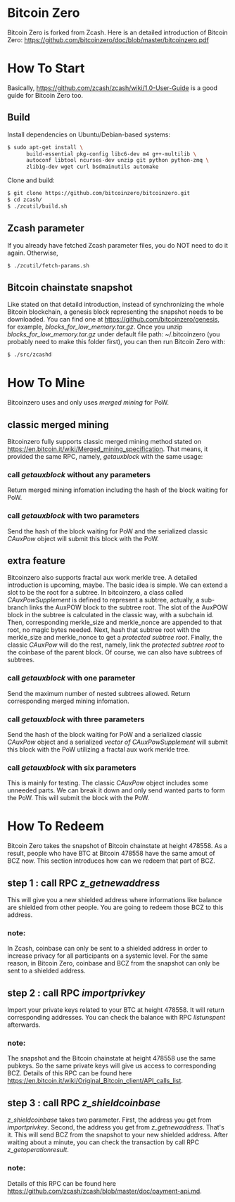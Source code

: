 # Bitcoin Zero
Bitcoin Zero is forked from Zcash. Here is an detailed introduction of Bitcoin Zero:
https://github.com/bitcoinzero/doc/blob/master/bitcoinzero.pdf
# How To Start
Basically, https://github.com/zcash/zcash/wiki/1.0-User-Guide is a good guide for Bitcoin Zero too.
## Build
Install dependencies on Ubuntu/Debian-based systems:
```bash
$ sudo apt-get install \
      build-essential pkg-config libc6-dev m4 g++-multilib \
      autoconf libtool ncurses-dev unzip git python python-zmq \
      zlib1g-dev wget curl bsdmainutils automake
```
Clone and build:
```bash
$ git clone https://github.com/bitcoinzero/bitcoinzero.git
$ cd zcash/
$ ./zcutil/build.sh
```
## Zcash parameter
If you already have fetched Zcash parameter files, you do NOT need to do it again. Otherwise,
```bash
$ ./zcutil/fetch-params.sh
```
## Bitcoin chainstate snapshot
Like stated on that detaild introduction, instead of synchronizing the whole Bitcoin blockchain, a genesis block representing the snapshot needs to be downloaded. You can find one at https://github.com/bitcoinzero/genesis, for example, *blocks_for_low_memory.tar.gz*. Once you unzip *blocks_for_low_memory.tar.gz* under default file path: ~/.bitcoinzero (you probably need to make this folder first), you can then run Bitcoin Zero with:
```bash
$ ./src/zcashd
```
# How To Mine
Bitcoinzero uses and only uses _merged mining_ for PoW. 
## classic merged mining
Bitcoinzero fully supports classic merged mining method stated on https://en.bitcoin.it/wiki/Merged_mining_specification. That means, it provided the same RPC, namely, *getauxblock* with the same usage: 
### call *getauxblock* without any parameters 
Return merged mining infomation including the hash of the block waiting for PoW.
### call *getauxblock* with two parameters
Send the hash of the block waiting for PoW and the serialized classic *CAuxPow* object will submit this block with the PoW.
## extra feature
Bitcoinzero also supports fractal aux work merkle tree. A detailed introduction is upcoming, maybe. The basic idea is simple. We can extend a slot to be the root for a subtree. In bitcoinzero, a class called *CAuxPowSupplement* is defined to represent a subtree, actually, a sub-branch links the AuxPOW block to the subtree root. The slot of the AuxPOW block in the subtree is calculated in the classic way, with a subchain id. Then, corresponding merkle_size and merkle_nonce are appended to that root, no magic bytes needed. Next, hash that subtree root with the merkle_size and merkle_nonce to get a *protected subtree root*. Finally, the classic *CAuxPow* will do the rest, namely, link the *protected subtree root* to the coinbase of the parent block. Of course, we can also have subtrees of subtrees.
### call *getauxblock* with one parameter
Send the maximum number of nested subtrees allowed. Return corresponding merged mining infomation.
### call *getauxblock* with three parameters
Send the hash of the block waiting for PoW and a serialized classic *CAuxPow* object and a serialized *vector of CAuxPowSupplement* will submit this block with the PoW utilizing a fractal aux work merkle tree.
### call *getauxblock* with six parameters
This is mainly for testing. The classic *CAuxPow* object includes some unneeded parts. We can break it down and only send wanted parts to form the PoW. This will submit the block with the PoW.
# How To Redeem
Bitcoin Zero takes the snapshot of Bitcoin chainstate at height 478558. As a result, people who have BTC at Bitcoin 478558 have the same amout of BCZ now. This section introduces how can we redeem that part of BCZ.
## step 1 : call RPC *z_getnewaddress*
This will give you a new shielded address where informations like balance are shielded from other people. You are going to redeem those BCZ to this address.
### note:
In Zcash, coinbase can only be sent to a shielded address in order to increase privacy for all participants on a systemic level. For the same reason, in Bitcoin Zero, coinbase and BCZ from the snapshot can only be sent to a shielded address.
## step 2 : call RPC *importprivkey*
Import your private keys related to your BTC at height 478558. It will return corresponding addresses. You can check the balance with RPC *listunspent* afterwards.
### note:
The snapshot and the Bitcoin chainstate at height 478558 use the same pubkeys. So the same private keys will give us access to corresponding BCZ. Details of this RPC can be found here https://en.bitcoin.it/wiki/Original_Bitcoin_client/API_calls_list.
## step 3 : call RPC *z_shieldcoinbase*
*z_shieldcoinbase* takes two parameter. First, the address you get from *importprivkey*. Second, the address you get from *z_getnewaddress*. That's it. This will send BCZ from the snapshot to your new shielded address. After waiting about a minute, you can check the transaction by call RPC *z_getoperationresult*.
### note: 
Details of this RPC can be found here https://github.com/zcash/zcash/blob/master/doc/payment-api.md.
